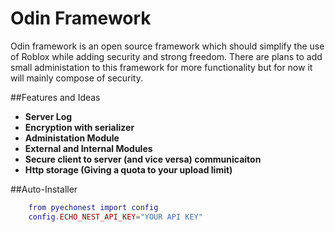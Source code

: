 # Odin Framework


Odin framework is an open source framework which should simplify the use of Roblox while adding security and strong freedom. There are plans to add small administation to this framework for more functionality but for now it will mainly compose of security.

##Features and Ideas

* **Server Log**
* **Encryption with serializer**
* **Administation Module**
* **External and Internal Modules**
* **Secure client to server (and vice versa) communicaiton**
* **Http storage (Giving a quota to your upload limit)**


##Auto-Installer

```Lua
    from pyechonest import config
    config.ECHO_NEST_API_KEY="YOUR API KEY"
```
